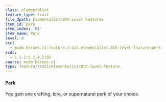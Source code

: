 ```yaml
---
class: elementalist
feature_type: trait
file_dpath: Elementalist/8th-Level Features
item_id: perk
item_index: '01'
item_name: Perk
level: 8
scc:
  - mcdm.heroes.v1:feature.trait.elementalist.8th-level-feature:perk
scdc:
  - 1.1.1:5.1.4.2:01
source: mcdm.heroes.v1
type: feature/trait/elementalist/8th-level-feature
---
```


#### Perk

You gain one crafting, lore, or supernatural perk of your choice.
